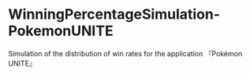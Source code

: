 # WinningPercentageSimulation-PokemonUNITE
Simulation of the distribution of win rates for the application 『Pokémon UNITE』
